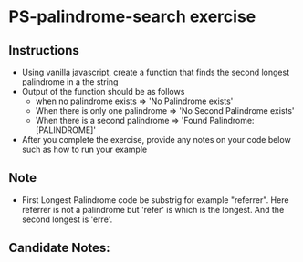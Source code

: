 # PS-palindrome-search exercise

## Instructions

- Using vanilla javascript, create a function that finds the second longest palindrome in a the string
- Output of the function should be as follows
  - when no palindrome exists => 'No Palindrome exists'
  - When there is only one palindrome => 'No Second Palindrome exists'
  - When there is a second palindrome => 'Found Palindrome: [PALINDROME]'
- After you complete the exercise, provide any notes on your code below such as how to run your example

## Note
   - First Longest Palindrome code be substrig for example "referrer". Here referrer is not a palindrome but 'refer' is which is the longest. And the second longest is 'erre'. 

## Candidate Notes:
